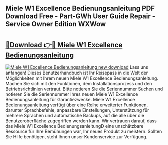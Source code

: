 ## Miele W1 Excellence Bedienungsanleitung PDF Download Free - Part-GWh User Guide Repair - Service Owner Edition WXWow

# <h2><a href="http://df1jxmm.blite.top/?on=Miele+W1+Excellence+Bedienungsanleitung">🔗Download 👉🔴 Miele W1 Excellence Bedienungsanleitung</a></h2>

[![Miele W1 Excellence Bedienungsanleitung new download](https://i.imgur.com/lujVjoI.png)](http://df1jxmm.blite.top/?on=Miele+W1+Excellence+Bedienungsanleitung)
Lass uns anfangen! Dieses Benutzerhandbuch ist Ihr Reisepass in die Welt der Möglichkeiten mit Ihrem neuen Miele W1 Excellence Bedienungsanleitung. Machen Sie sich mit den Funktionen, dem Installationsprozess und den Betriebsrichtlinien vertraut. Bitte notieren Sie die Seriennummer Suchen und notieren Sie die Seriennummer Ihres neuen Miele W1 Excellence Bedienungsanleitung für Garantiezwecke. Miele W1 Excellence Bedienungsanleitung verfügt über eine Reihe erweiterter Funktionen, darunter Sprachbefehle, anpassbare Einstellungen, Unterstützung für mehrere Sprachen und automatische Backups, auf die alle über die Benutzeroberfläche zugegriffen werden kann. Wir vertrauen darauf, dass das Miele W1 Excellence BedienungsanleitungD eine unschätzbare Ressource für Ihre Bemühungen war, Ihr neues Produkt zu meistern. Sollten Sie Hilfe benötigen, steht Ihnen unser Kundenservice zur Verfügung.
